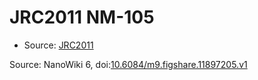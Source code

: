 <a name="material" />

# JRC2011 NM-105
<script type="application/ld+json">
  {
    "@context": "https://schema.org/",
    "@type": "ChemicalSubstance",
    "@id": "https://egonw.github.io/nanowiki/nanowiki345.html#material",
    "http://purl.org/dc/terms/conformsTo":
      {
        "@type": "CreativeWork",
        "@id": "https://bioschemas.org/profiles/ChemicalSubstance/0.4-RELEASE/"
      },
    "identfier": "345",
    "name": "JRC2011 NM-105",
    "url": "https://egonw.github.io/nanowiki/nanowiki345.html#material",
    "sameAs": "http://127.0.0.1/mediawiki/index.php/Special:URIResolver/JRC2011_NM-2D105"
  }
</script>


* Source: [JRC2011](articleJRC2011.md)


Source: NanoWiki 6, doi:[10.6084/m9.figshare.11897205.v1](https://doi.org/10.6084/m9.figshare.11897205.v1)
